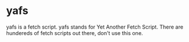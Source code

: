 # yafs
yafs is a fetch script. yafs stands for Yet Another Fetch Script. There are hundereds of fetch scripts out there, don't use this one.
